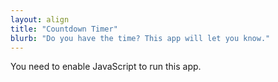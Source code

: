```yaml
---
layout: align
title: "Countdown Timer"
blurb: "Do you have the time? This app will let you know."
---
```


<link rel="manifest" href="manifest.json"/>

<script defer="defer" src="static/js/main.3d3e8fc9.js"></script>

<link href="static/css/main.e6c13ad2.css" rel="stylesheet">

<noscript>You need to enable JavaScript to run this app.</noscript>

<div id="root"></div>
